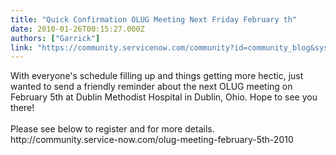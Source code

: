 ```yaml
---
title: "Quick Confirmation OLUG Meeting Next Friday February th"
date: 2010-01-26T00:15:27.000Z
authors: ["Garrick"]
link: "https://community.servicenow.com/community?id=community_blog&sys_id=60cdaea9dbd0dbc01dcaf3231f9619e7"
---
```

<p>With everyone's schedule filling up and things getting more hectic, just wanted to send a friendly reminder about the next OLUG meeting on February 5th at Dublin Methodist Hospital in Dublin, Ohio. Hope to see you there!<br /><br />Please see below to register and for more details.<br />http://community.service-now.com/olug-meeting-february-5th-2010</p>